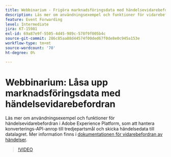```yaml
---
title: Webbinarium - Frigöra marknadsföringsdata med händelsevidarebefordran
description: Läs mer om användningsexempel och funktioner för vidarebefordran av händelser i Adobe Experience Platform.
feature: Event Forwarding
level: Intermediate
jira: KT-15981
exl-id: 69a87e9f-5505-4d45-989c-578f9f005b4c
source-git-commit: 286c85aa88d44574f00ded67f0de8e0c945a153e
workflow-type: tm+mt
source-wordcount: '70'
ht-degree: 0%

---
```


# Webbinarium: Låsa upp marknadsföringsdata med händelsevidarebefordran

Läs mer om användningsexempel och funktioner för händelsevidarebefordran i Adobe Experience Platform, som att hantera konverterings-API-anrop till tredjepartsmål och skicka händelsedata till datalagret. Mer information finns i [dokumentationen för vidarebefordran av händelser](https://experienceleague.adobe.com/docs/experience-platform/tags/event-forwarding/overview.html?lang=sv-SE).

>[!VIDEO](https://video.tv.adobe.com/v/3434936?learn=on&enablevpops)
